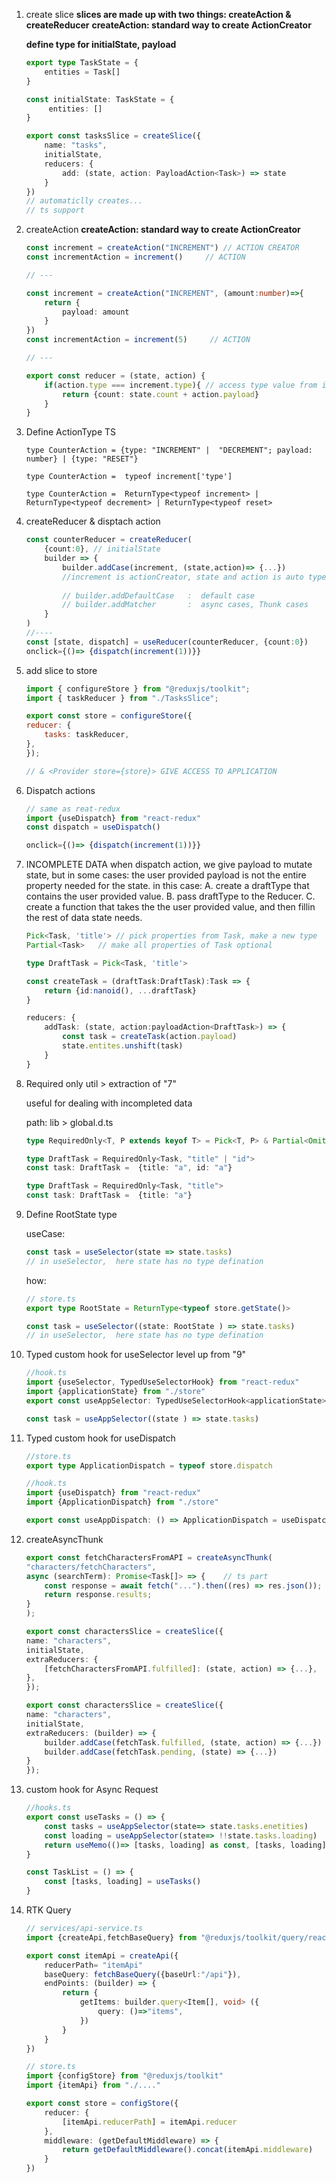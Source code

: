 1. create slice 
    **slices are made up with two things: createAction & createReducer**
    **createAction: standard way to create ActionCreator**

    **define type for initialState, payload**
    ```ts
    export type TaskState = {
        entities = Task[]
    }

    const initialState: TaskState = {
         entities: []
    }

    export const tasksSlice = createSlice({
        name: "tasks",
        initialState,
        reducers: {
            add: (state, action: PayloadAction<Task>) => state
        }
    })
    // automaticlly creates...
    // ts support 
    ```

2. createAction
    **createAction: standard way to create ActionCreator**

    ```ts
    const increment = createAction("INCREMENT") // ACTION CREATOR
    const incrementAction = increment()     // ACTION
    
    // ---
    
    const increment = createAction("INCREMENT", (amount:number)=>{
        return {
            payload: amount
        }
    }) 
    const incrementAction = increment(5)     // ACTION

    // ---

    export const reducer = (state, action) {
        if(action.type === increment.type){ // access type value from increment
            return {count: state.count + action.payload}
        }
    }
    ```

3. Define ActionType TS
    ```TS
    type CounterAction = {type: "INCREMENT" |  "DECREMENT"; payload: number} | {type: "RESET"}

    type CounterAction =  typeof increment['type']

    type CounterAction =  ReturnType<typeof increment> | ReturnType<typeof decrement> | ReturnType<typeof reset>

    ```

4. createReducer & disptach action

    ```ts 
    const counterReducer = createReducer(
        {count:0}, // initialState
        builder => {
            builder.addCase(increment, (state,action)=> {...}) 
            //increment is actionCreator, state and action is auto typed.
            
            // builder.addDefaultCase   :  default case 
            // builder.addMatcher       :  async cases, Thunk cases 
        }
    )
    //----
    const [state, dispatch] = useReducer(counterReducer, {count:0})
    onclick={()=> {dispatch(increment(1))}}
    ```

5. add slice to store 
    ```js 
    import { configureStore } from "@reduxjs/toolkit";
    import { taskReducer } from "./TasksSlice";

    export const store = configureStore({
    reducer: {
        tasks: taskReducer,
    },
    });

    // & <Provider store={store}> GIVE ACCESS TO APPLICATION 
    ```

6. Dispatch actions 
    ```ts
    // same as reat-redux
    import {useDispatch} from "react-redux" 
    const dispatch = useDispatch()

    onclick={()=> {dispatch(increment(1))}}
    ```

7. INCOMPLETE DATA 
    when dispatch action, we give payload to mutate state,
    but in some cases: 
    the user provided payload is not the entire property needed for the state. 
    in this case: 
    A. create a draftType that contains the user provided value. 
    B. pass draftType to the Reducer.
    C. create a function that takes the the user provided value, and then fillin the rest of data state needs. 

    ```ts
    Pick<Task, 'title'> // pick properties from Task, make a new type
    Partial<Task>   // make all properties of Task optional

    type DraftTask = Pick<Task, 'title'>

    const createTask = (draftTask:DraftTask):Task => {
        return {id:nanoid(), ...draftTask}
    }

    reducers: {
        addTask: (state, action:payloadAction<DraftTask>) => {
            const task = createTask(action.payload)
            state.entites.unshift(task)
        }
    }
    ```

8. Required only util > extraction of "7"
    
    useful for dealing with incompleted data 
    
    path: lib > global.d.ts
    ```ts
    type RequiredOnly<T, P extends keyof T> = Pick<T, P> & Partial<Omit<T,P>>

    type DraftTask = RequiredOnly<Task, "title" | "id">
    const task: DraftTask =  {title: "a", id: "a"}

    type DraftTask = RequiredOnly<Task, "title">
    const task: DraftTask =  {title: "a"}
    ```

9. Define RootState type 

    useCase:   

    ```ts
    const task = useSelector(state => state.tasks)
    // in useSelector,  here state has no type defination 
    ```
    how:
    ```ts
    // store.ts
    export type RootState = ReturnType<typeof store.getState()>
    ```

    ```ts
    const task = useSelector((state: RootState ) => state.tasks)
    // in useSelector,  here state has no type defination 
    ```

10. Typed custom hook for useSelector
    level up from "9"
    
    ```ts
    //hook.ts
    import {useSelector, TypedUseSelectorHook} from "react-redux"
    import {applicationState} from "./store"
    export const useAppSelector: TypedUseSelectorHook<applicationState> = useSelector
    ```

    ```ts
    const task = useAppSelector((state ) => state.tasks)
    ```

11. Typed custom hook for useDispatch

    ```ts
    //store.ts 
    export type ApplicationDispatch = typeof store.dispatch
    ```

     ```ts
    //hook.ts 
    import {useDispatch} from "react-redux"
    import {ApplicationDispatch} from "./store"

    export const useAppDispatch: () => ApplicationDispatch = useDispatch 
    ```

12. createAsyncThunk 

    ```js 
    export const fetchCharactersFromAPI = createAsyncThunk(
    "characters/fetchCharacters",
    async (searchTerm): Promise<Task[]> => {    // ts part 
        const response = await fetch("...").then((res) => res.json());
        return response.results;
    }
    );
    ```

    ```ts 
    export const charactersSlice = createSlice({
    name: "characters",
    initialState,
    extraReducers: {
        [fetchCharactersFromAPI.fulfilled]: (state, action) => {...},
    },
    });
    ```

    ```ts 
    export const charactersSlice = createSlice({
    name: "characters",
    initialState,
    extraReducers: (builder) => {
        builder.addCase(fetchTask.fulfilled, (state, action) => {...})
        builder.addCase(fetchTask.pending, (state) => {...})
    }
    });
    ```

13. custom hook for Async Request 
    ```ts 
    //hooks.ts
    export const useTasks = () => {
        const tasks = useAppSelector(state=> state.tasks.enetities)
        const loading = useAppSelector(state=> !!state.tasks.loading)
        return useMemo(()=> [tasks, loading] as const, [tasks, loading])
    } 
    ```
    ```ts 
    const TaskList = () => {
        const [tasks, loading] = useTasks()
    }
    ```

14. RTK Query

    ```ts 
    // services/api-service.ts
    import {createApi,fetchBaseQuery} from "@reduxjs/toolkit/query/react"

    export const itemApi = createApi({
        reducerPath= "itemApi"
        baseQuery: fetchBaseQuery({baseUrl:"/api"}),
        endPoints: (builder) => {
            return {
                getItems: builder.query<Item[], void> ({
                    query: ()=>"items",
                })
            }
        }
    })
    ```

    ```ts 
    // store.ts 
    import {configStore} from "@reduxjs/toolkit"
    import {itemApi} from "./...."

    export const store = configStore({
        reducer: {
            [itemApi.reducerPath] = itemApi.reducer
        },
        middleware: (getDefaultMiddleware) => {
            return getDefaultMiddleware().concat(itemApi.middleware)
        }
    })
    ```
